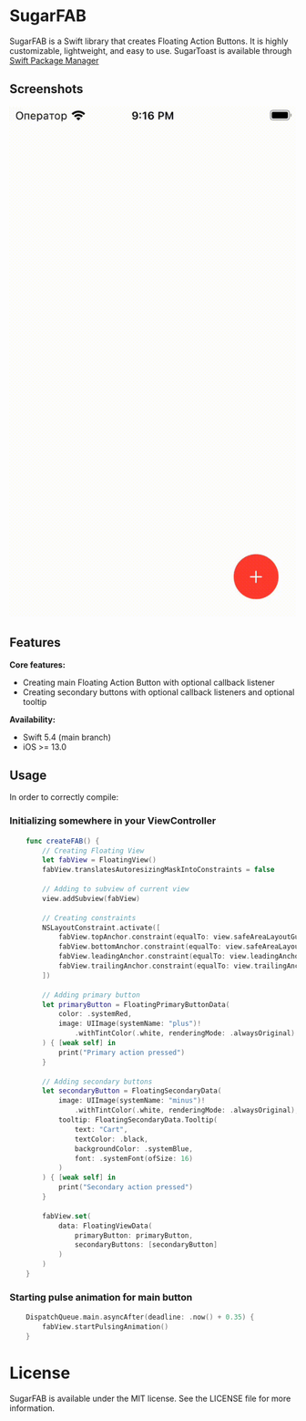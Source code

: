 SugarFAB
=============

SugarFAB is a Swift library that creates Floating Action Buttons. It is highly customizable, lightweight, and easy to use.
SugarToast is available through [Swift Package Manager](https://www.swift.org/package-manager/)

Screenshots
---------

![alt tag](https://github.com/Gishyan93/SugarFAB/blob/main/Assets/screen.gif)

Features
---------

**Core features:**
 - Creating main Floating Action Button with optional callback listener
 - Creating secondary buttons with optional callback listeners and optional tooltip

**Availability:**
 - Swift 5.4 (main branch)
 - iOS >= 13.0

## Usage

In order to correctly compile:

### Initializing somewhere in your ViewController
```swift
    func createFAB() {
        // Creating Floating View
        let fabView = FloatingView()
        fabView.translatesAutoresizingMaskIntoConstraints = false
        
        // Adding to subview of current view
        view.addSubview(fabView)
        
        // Creating constraints
        NSLayoutConstraint.activate([
            fabView.topAnchor.constraint(equalTo: view.safeAreaLayoutGuide.topAnchor),
            fabView.bottomAnchor.constraint(equalTo: view.safeAreaLayoutGuide.bottomAnchor),
            fabView.leadingAnchor.constraint(equalTo: view.leadingAnchor),
            fabView.trailingAnchor.constraint(equalTo: view.trailingAnchor)
        ])
        
        // Adding primary button
        let primaryButton = FloatingPrimaryButtonData(
            color: .systemRed,
            image: UIImage(systemName: "plus")!
                .withTintColor(.white, renderingMode: .alwaysOriginal)
        ) { [weak self] in
            print("Primary action pressed")
        }
        
        // Adding secondary buttons
        let secondaryButton = FloatingSecondaryData(
            image: UIImage(systemName: "minus")!
                .withTintColor(.white, renderingMode: .alwaysOriginal),
            tooltip: FloatingSecondaryData.Tooltip(
                text: "Cart",
                textColor: .black,
                backgroundColor: .systemBlue,
                font: .systemFont(ofSize: 16)
            )
        ) { [weak self] in
            print("Secondary action pressed")
        }
        
        fabView.set(
            data: FloatingViewData(
                primaryButton: primaryButton,
                secondaryButtons: [secondaryButton]
            )
        )
    }
```
### Starting pulse animation for main button
```swift
    DispatchQueue.main.asyncAfter(deadline: .now() + 0.35) {
        fabView.startPulsingAnimation()
    }
```

# License
SugarFAB is available under the MIT license. See the LICENSE file for more information.
